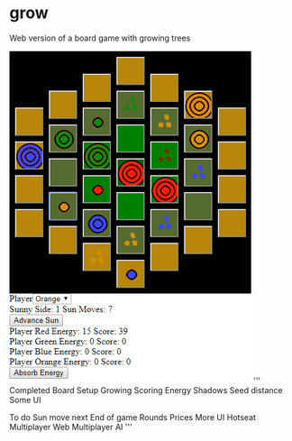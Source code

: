 # grow
Web version of a board game with growing trees

![GitHub Logo](/buttonhex.png)
'''
Completed
Board Setup
Growing
Scoring
Energy
Shadows
Seed distance
Some UI

To do
Sun move next
End of game
Rounds
Prices
More UI
Hotseat Multiplayer
Web Multiplayer
AI
'''
